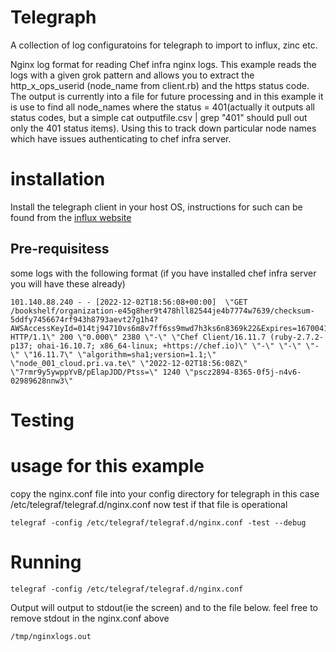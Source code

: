 # Telegraph
A collection of log configuratoins for telegraph to import to influx, zinc etc.

Nginx log format for reading Chef infra nginx logs.  This example reads the logs with a given grok pattern and allows you to extract the http_x_ops_userid  (node_name from client.rb) and the https status code.  The output is currently into a file for future processing and in this example it is use to find all node_names where the status = 401(actually it outputs all status codes, but a simple cat outputfile.csv | grep "401" should pull out only the 401 status items).  Using this to track down particular node names which have issues authenticating to chef infra server. 

# installation 

Install the telegraph client in your host OS, instructions for such can be found from the [influx website](https://docs.influxdata.com/telegraf/v1.21/introduction/installation/)

## Pre-requisitess

some logs with the following format (if you have installed chef infra server you will have these already)

```
101.140.88.240 - - [2022-12-02T18:56:08+00:00]  \"GET /bookshelf/organization-e45g8her9t478hll82544je4b7774w7639/checksum-5ddfy7456674rf943h8793aevt27g1h4?AWSAccessKeyId=014tj94710vs6m8v7ff6ss9mwd7h3ks6n8369k22&Expires=1670041458&Signature=pepd9iwrlpPPS2kaMAOY%7NB6kkwpV%3D HTTP/1.1\" 200 \"0.000\" 2380 \"-\" \"Chef Client/16.11.7 (ruby-2.7.2-p137; ohai-16.10.7; x86_64-linux; +https://chef.io)\" \"-\" \"-\" \"-\" \"16.11.7\" \"algorithm=sha1;version=1.1;\" \"node_001_cloud.pri.va.te\" \"2022-12-02T18:56:08Z\" \"7rmr9y5ywppYvB/pElapJDD/Ptss=\" 1240 \"pscz2894-8365-0f5j-n4v6-02989628nnw3\"
```


# Testing

# usage for this example
copy the nginx.conf file into your config directory for telegraph in this case /etc/telegraf/telegraf.d/nginx.conf
now test if that file is operational

```
telegraf -config /etc/telegraf/telegraf.d/nginx.conf -test --debug
```

# Running
```
telegraf -config /etc/telegraf/telegraf.d/nginx.conf
```

Output
will output to stdout(ie the screen) and to the file below.
feel free to remove stdout in the nginx.conf above
```
/tmp/nginxlogs.out
```
